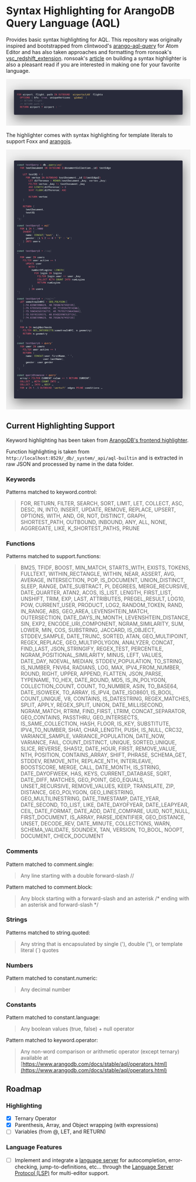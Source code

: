 # Syntax Highlighting for ArangoDB Query Language (AQL)

Provides basic syntax highlighting for AQL. This repository was originally inspired and bootstrapped from clintwood's [arango-aql-query](https://github.com/clintwood/arango-aql-query) for Atom Editor and has also taken approaches and formatting from ronsoak's [vsc_redshift_extension](https://github.com/ronsoak/vsc_redshift_extension). ronsoak's [article](https://dev.to/ronsoak/i-built-my-own-vs-code-syntax-highlighter-from-scratch-and-here-s-what-i-learned-1h98) on building a syntax highlighter is also a pleasant read if you are interested in making one for your favorite language.

![aql](aql.png)

The highlighter comes with syntax highlighting for template literals to support Foxx and [arangojs](https://github.com/arangodb/arangojs).

![inline-aql](inline-aql.png)


## Current Highlighting Support

Keyword highlighting has been taken from [ArangoDB's frontend highlighter](https://github.com/arangodb/arangodb/blob/37d99de709a96ef241e77c31790a5921542f98c3/js/apps/system/_admin/aardvark/APP/react/public/assets/src/mode-aql.js).

Function highlighting is taken from `http://localhost:8529/_db/_system/_api/aql-builtin` and is extracted in raw JSON and processed by name in the data folder.

### Keywords

Patterns matched to keyword.control:

> FOR, RETURN, FILTER, SEARCH, SORT, LIMIT, LET, COLLECT, ASC, DESC, IN, INTO, INSERT, UPDATE, REMOVE, REPLACE, UPSERT, OPTIONS, WITH, AND, OR, NOT, DISTINCT, GRAPH, SHORTEST_PATH, OUTBOUND, INBOUND, ANY, ALL, NONE, AGGREGATE, LIKE, K_SHORTEST_PATHS, PRUNE

### Functions
Patterns matched to support.functions:

> BM25, TFIDF, BOOST, MIN_MATCH, STARTS_WITH, EXISTS, TOKENS, FULLTEXT, WITHIN_RECTANGLE, WITHIN, NEAR, ASSERT, AVG, AVERAGE, INTERSECTION, POP, IS_DOCUMENT, UNION_DISTINCT, SLEEP, RANGE, DATE_SUBTRACT, PI, DEGREES, MERGE_RECURSIVE, DATE_QUARTER, ATAN2, ACOS, IS_LIST, LENGTH, FIRST_LIST, UNSHIFT, TRIM, EXP, LAST, ATTRIBUTES, PREGEL_RESULT, LOG10, POW, CURRENT_USER, PRODUCT, LOG2, RANDOM_TOKEN, RAND, IN_RANGE, ABS, GEO_AREA, LEVENSHTEIN_MATCH, OUTERSECTION, DATE_DAYS_IN_MONTH, LEVENSHTEIN_DISTANCE, SIN, EXP2, ENCODE_URI_COMPONENT, NGRAM_SIMILARITY, SUM, LOWER, MIN, COS, SUBSTRING, JACCARD, IS_OBJECT, STDDEV_SAMPLE, DATE_TRUNC, SORTED, ATAN, GEO_MULTIPOINT, REGEX_REPLACE, GEO_MULTIPOLYGON, ANALYZER, CONCAT, FIND_LAST, JSON_STRINGIFY, REGEX_TEST, PERCENTILE, NGRAM_POSITIONAL_SIMILARITY, MINUS, LEFT, VALUES, DATE_DAY, NOEVAL, MEDIAN, STDDEV_POPULATION, TO_STRING, IS_NUMBER, FNV64, RADIANS, LOG, MAX, IPV4_FROM_NUMBER, ROUND, RIGHT, UPPER, APPEND, FLATTEN, JSON_PARSE, TYPENAME, TO_HEX, DATE_ROUND, MD5, IS_IN_POLYGON, COLLECTION_COUNT, COUNT, TO_NUMBER, ASIN, TO_BASE64, DATE_ISOWEEK, TO_ARRAY, IS_IPV4, DATE_ISO8601, IS_BOOL, COUNT_UNIQUE, V8, CONTAINS, IS_DATESTRING, REGEX_MATCHES, SPLIT, APPLY, REGEX_SPLIT, UNION, DATE_MILLISECOND, NGRAM_MATCH, RTRIM, FIND_FIRST, LTRIM, CONCAT_SEPARATOR, GEO_CONTAINS, PASSTHRU, GEO_INTERSECTS, IS_SAME_COLLECTION, HASH, FLOOR, IS_KEY, SUBSTITUTE, IPV4_TO_NUMBER, SHA1, CHAR_LENGTH, PUSH, IS_NULL, CRC32, VARIANCE_SAMPLE, VARIANCE_POPULATION, DATE_NOW, VARIANCE, FAIL, COUNT_DISTINCT, UNIQUE, SORTED_UNIQUE, SLICE, REVERSE, SHA512, DATE_HOUR, FIRST, REMOVE_VALUE, NTH, POSITION, CONTAINS_ARRAY, SHIFT, PHRASE, SCHEMA_GET, STDDEV, REMOVE_NTH, REPLACE_NTH, INTERLEAVE, BOOSTSCORE, MERGE, CALL, DATE_MONTH, IS_STRING, DATE_DAYOFWEEK, HAS, KEYS, CURRENT_DATABASE, SQRT, DATE_DIFF, MATCHES, GEO_POINT, GEO_EQUALS, UNSET_RECURSIVE, REMOVE_VALUES, KEEP, TRANSLATE, ZIP, DISTANCE, GEO_POLYGON, GEO_LINESTRING, GEO_MULTILINESTRING, DATE_TIMESTAMP, DATE_YEAR, DATE_SECOND, TO_LIST, LIKE, DATE_DAYOFYEAR, DATE_LEAPYEAR, CEIL, DATE_FORMAT, DATE_ADD, DATE_COMPARE, UUID, NOT_NULL, FIRST_DOCUMENT, IS_ARRAY, PARSE_IDENTIFIER, GEO_DISTANCE, UNSET, DECODE_REV, DATE_MINUTE, COLLECTIONS, WARN, SCHEMA_VALIDATE, SOUNDEX, TAN, VERSION, TO_BOOL, NOOPT, DOCUMENT, CHECK_DOCUMENT

### Comments

Pattern matched to comment.single:

> Any line starting with a double forward-slash //

Pattern matched to comment.block:

> Any block starting with a forward-slash and an asterisk /* ending with an asterisk and forward-slash */

### Strings

Patterns matched to string.quoted:

> Any string that is encapsulated by single ('), double ("), or template literal (`) quotes

### Numbers

Pattern matched to constant.numeric:

> Any decimal number

### Constants

Pattern matched to constant.language:

> Any boolean values (true, false) + null operator

Pattern matched to keyword.operator:

> Any non-word comparison or arithmetic operator (except ternary) available at [https://www.arangodb.com/docs/stable/aql/operators.html](https://www.arangodb.com/docs/stable/aql/operators.html)


## Roadmap

### Highlighting
- [x] Ternary Operator
- [x] Parenthesis, Array, and Object wrapping (with expressions)
- [ ] Variables (from @, LET, and RETURN)

### Language Features
- [ ] Implement and integrate a [language server](https://code.visualstudio.com/api/language-extensions/language-server-extension-guide) for autocompletion, error-checking, jump-to-definitions, etc... through the [Language Server Protocol (LSP)](https://langserver.org/) for multi-editor support.
